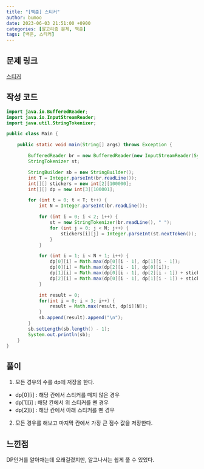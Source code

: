 ```yaml
---
title: "[백준] 스티커"
author: bumoo
date: 2023-06-03 21:51:00 +0900
categories: [알고리즘 문제, 백준]
tags: [백준, 스티커]
---
```


## 문제 링크

[스티커](https://www.acmicpc.net/problem/9465)

## 작성 코드

```java
import java.io.BufferedReader;
import java.io.InputStreamReader;
import java.util.StringTokenizer;

public class Main {

    public static void main(String[] args) throws Exception {

        BufferedReader br = new BufferedReader(new InputStreamReader(System.in));
        StringTokenizer st;

        StringBuilder sb = new StringBuilder();
        int T = Integer.parseInt(br.readLine());
        int[][] stickers = new int[2][100000];
        int[][] dp = new int[3][100001];

        for (int t = 0; t < T; t++) {
            int N = Integer.parseInt(br.readLine());

            for (int i = 0; i < 2; i++) {
                st = new StringTokenizer(br.readLine(), " ");
                for (int j = 0; j < N; j++) {
                    stickers[i][j] = Integer.parseInt(st.nextToken());
                }
            }

            for (int i = 1; i < N + 1; i++) {
                dp[0][i] = Math.max(dp[0][i - 1], dp[1][i - 1]);
                dp[0][i] = Math.max(dp[2][i - 1], dp[0][i]);
                dp[1][i] = Math.max(dp[0][i - 1], dp[2][i - 1]) + stickers[0][i - 1];
                dp[2][i] = Math.max(dp[0][i - 1], dp[1][i - 1]) + stickers[1][i - 1];
            }

            int result = 0;
            for(int i = 0; i < 3; i++) {
                result = Math.max(result, dp[i][N]);
            }
            sb.append(result).append("\n");
        }
        sb.setLength(sb.length() - 1);
        System.out.println(sb);
    }
}
```

## 풀이
1. 모든 경우의 수를 dp에 저장을 한다.
  - dp[0][i] : 해당 칸에서 스티커를 떼지 않은 경우
  - dp[1][i] : 해당 칸에서 위 스티커를 뗀 경우
  - dp[2][i] : 해당 칸에서 아래 스티커를 뗀 경우
2. 모든 경우를 해보고 마지막 칸에서 가장 큰 점수 값을 저장한다.

## 느낀점
DP인거를 알아채는데 오래걸렸지만, 알고나서는 쉽게 풀 수 있었다.
